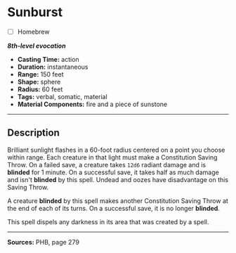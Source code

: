 # Sunburst
- [ ] Homebrew

***8th-level evocation***
- **Casting Time:** action
- **Duration:** instantaneous
- **Range:** 150 feet
- **Shape:** sphere
- **Radius:** 60 feet
- **Tags:** verbal, somatic, material
- **Material Components:** fire and a piece of sunstone

---

## Description
Brilliant sunlight flashes in a 60-foot radius centered on a point you choose within range.
Each creature in that light must make a Constitution Saving Throw.
On a failed save, a creature takes `12d6` radiant damage and is **blinded** for 1 minute.
On a successful save, it takes half as much damage and isn't **blinded** by this spell.
Undead and oozes have disadvantage on this Saving Throw.

A creature **blinded** by this spell makes another Constitution Saving Throw at the end of each of its turns.
On a successful save, it is no longer **blinded**.

This spell dispels any darkness in its area that was created by a spell.

---

**Sources:** PHB, page 279
